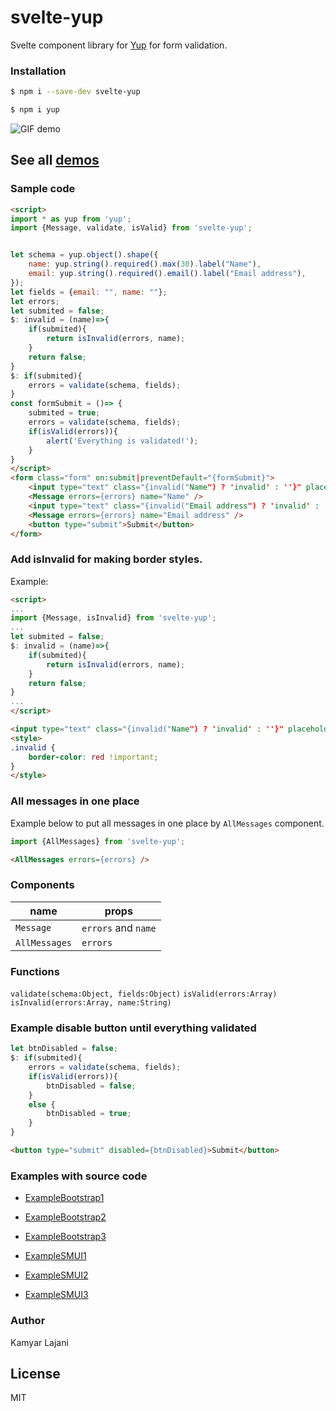 # svelte-yup

Svelte component library for [Yup](https://www.npmjs.com/package/yup) for form validation.

### Installation

```sh
$ npm i --save-dev svelte-yup
```
```sh
$ npm i yup
```
![GIF demo](https://raw.githubusercontent.com/KamyarLajani/svelte-yup/master/demo1.gif)

## See all [demos](https://svelte-yup.netlify.app/)


### Sample code

```html
<script>
import * as yup from 'yup';
import {Message, validate, isValid} from 'svelte-yup';


let schema = yup.object().shape({
    name: yup.string().required().max(30).label("Name"),
    email: yup.string().required().email().label("Email address"),
});
let fields = {email: "", name: ""};
let errors;
let submited = false;
$: invalid = (name)=>{
    if(submited){
        return isInvalid(errors, name);
    }
    return false;
}
$: if(submited){
    errors = validate(schema, fields);
}
const formSubmit = ()=> {
    submited = true;
    errors = validate(schema, fields);
    if(isValid(errors)){
        alert('Everything is validated!');
    }
}
</script> 
<form class="form" on:submit|preventDefault="{formSubmit}">
    <input type="text" class="{invalid("Name") ? 'invalid' : ''}" placeholder="Name" bind:value={fields.name}>
    <Message errors={errors} name="Name" />
    <input type="text" class="{invalid("Email address") ? 'invalid' : ''}" placeholder="Email address" bind:value={fields.email}>
    <Message errors={errors} name="Email address" />
    <button type="submit">Submit</button>
</form>

```
### Add isInvalid for making border styles.
Example:

```html
<script>
...
import {Message, isInvalid} from 'svelte-yup';
...
let submited = false;
$: invalid = (name)=>{
    if(submited){
        return isInvalid(errors, name);
    }
    return false;
}
...
</script>

```


```html
<input type="text" class="{invalid("Name") ? 'invalid' : ''}" placeholder="Name" bind:value={fields.name}>
<style>
.invalid {
    border-color: red !important;
}
</style>
```
### All messages in one place
Example below to put all messages in one place by `AllMessages` component.
```js
import {AllMessages} from 'svelte-yup';
```
```html
<AllMessages errors={errors} />
```

### Components

| name | props |
| ------ | ------ |
| `Message` | `errors` and `name` |
| `AllMessages` | `errors` |

### Functions
`validate(schema:Object, fields:Object)`
`isValid(errors:Array)`
`isInvalid(errors:Array, name:String)`

### Example disable button until everything validated

```js
let btnDisabled = false;
$: if(submited){
    errors = validate(schema, fields);
    if(isValid(errors)){
        btnDisabled = false;
    }
    else {
        btnDisabled = true;
    }
}
```

```html
<button type="submit" disabled={btnDisabled}>Submit</button>
```
### Examples with source code
 - [ExampleBootstrap1](https://github.com/KamyarLajani/svelte-yup/blob/master/src/examples/ExampleBootstrap1.svelte)
 -  [ExampleBootstrap2](https://github.com/KamyarLajani/svelte-yup/blob/master/src/examples/ExampleBootstrap2.svelte)
 -  [ExampleBootstrap3](https://github.com/KamyarLajani/svelte-yup/blob/master/src/examples/ExampleBootstrap3.svelte)

 - [ExampleSMUI1](https://github.com/KamyarLajani/svelte-yup/blob/master/src/examples/ExampleSMUI1.svelte)
  - [ExampleSMUI2](https://github.com/KamyarLajani/svelte-yup/blob/master/src/examples/ExampleSMUI2.svelte)
  - [ExampleSMUI3](https://github.com/KamyarLajani/svelte-yup/blob/master/src/examples/ExampleSMUI3.svelte)

### Author
Kamyar Lajani

License
----

MIT

